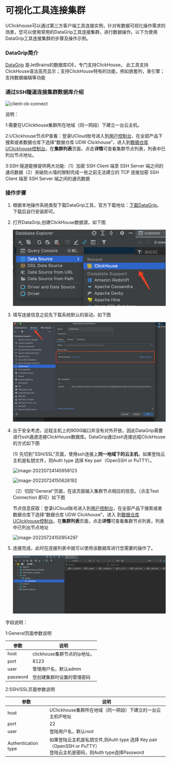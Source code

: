 # 可视化工具连接集群

UClickhouse可以通过第三方客户端工具连接实例，针对有数据可视化操作需求的场景，您可以使用常用的DataGrip工具连接集群，进行数据操作。以下为使用DataGrip工具连接集群的步骤及操作示例。

### DataGrip简介

[DataGrip](https://www.jetbrains.com/datagrip/) 是JetBrains的数据库IDE，专门支持ClickHouse。 此工具支持ClickHouse语法高亮显示；支持ClickHouse特有的功能，例如嵌套列，表引擎；支持数据编辑等功能

### 通过SSH隧道连接集群数据库介绍

![client-ck-connect](../../../../ck-doc/uclickhouse/images/client-ck-connect.png)

说明：

1:需要在UClickhouse集群所在地域（同一网段）下建立一台云主机。

2:UClickhouse节点IP查看：登录UCloud账号进入到[用户控制台](https://passport.ucloud.cn/#login)，在全部产品下搜索或者数据仓库下选择“数据仓库 UDW Clickhouse”，进入到[数据仓库 UClickhouse控制台](https://console.ucloud.cn/udw/clickhouse)。在**集群列表**页面，点击**详情**可查看集群节点列表，列表中已列出节点地址。

3:SSH 隧道能够提供两大功能:（1）加密 SSH Client 端至 SSH Server 端之间的通讯数据（2）突破防火墙的限制完成一些之前无法建立的 TCP 连接加密 SSH Client 端至 SSH Server 端之间的通讯数据

### 操作步骤

  1. 根据本地操作系统类型下载DataGrip工具，官方下载地址：[下载DataGrip](https://www.jetbrains.com/datagrip/)。下载后自行安装即可。

  2. 打开DataGrip,创建ClickHouse数据源，如下图

     ![image-20220721163727084](../../images/datagrip-create.png)

  3. 填写连接信息之前先下载系统默认的驱动，如下图

     ![image-20220721161619143](../../images/driver-download.png)

  4. 出于安全考虑，远程主机上的9000端口并没有对外开放，因此DataGrip需要进行ssh通道连接ClickHouse数据库。DataGrip通过ssh连接远程ClickHouse的方式如下图

     (1) 先切到"SSH/SSL"页面，使用ssh连接上**同一地域下的云主机**，如果登陆云主机是私钥文件，则Auth type 选择 Key pair（OpenSSH or PuTTY）。

     ![image-20220724145958123](../../../../doris-doc/udoris/images/ssh-connect-1.png)

     ![image-20220724150626192](../../../../doris-doc/udoris/images/ssh-connect-2.png)

     （2）切回"General"页面，在该页面输入集群节点相应的信息。（点击Test Connection 即可）如下图

     节点信息获取：登录UCloud账号进入到[用户控制台](https://passport.ucloud.cn/#login)，在全部产品下搜索或者数据仓库下选择“数据仓库 UDW Clickhouse”，进入       到[数据仓库 UClickhouse控制台](https://console.ucloud.cn/udw/clickhouse)。在**集群列表**页面，点击**详情**可查看集群节点列表，列表中已列出节点地址

     ![image-20220724150954297](../../../../doris-doc/udoris/images/ssh-connect-3.png)

  5. 连接完成，此时在连接列表中就可以使用该数据库进行您需要的操作了。

     ![image-20220721163601267](../../images/ssh-connect-4.png)

     

字段说明：

1:General页面参数说明

| 参数     | 说明                         |
| -------- | ---------------------------- |
| host     | clickhouse集群节点的ip地址。 |
| port     | 8123                         |
| user     | 管理用户名，默认admin        |
| password | 您创建集群时设置的管理密码   |

2:SSH/SSL页面参数说明

| 参数                | 说明                                                         |
| ------------------- | ------------------------------------------------------------ |
| host                | UClickhouse集群所在地域（同一网段）下建立的一台云主机IP地址  |
| port                | 22                                                           |
| user                | 登陆用户名，默认root                                         |
| Authentication type | 如果登陆云主机是私钥文件,则Auth type 选择 Key pair（OpenSSH or PuTTY）<br />登陆云主机是密码，则Auth type选择Password |





